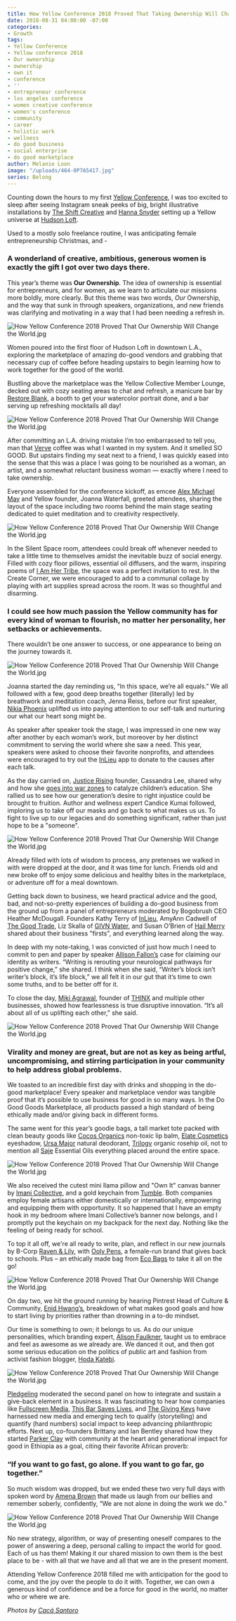```yaml
---
title: How Yellow Conference 2018 Proved That Taking Ownership Will Change the World
date: 2018-08-31 04:00:00 -07:00
categories:
- Growth
tags:
- Yellow Conference
- Yellow conference 2018
- Our ownership
- ownership
- own it
- conference
- ''
- entrepreneur conference
- los angeles conference
- women creative conference
- women's conference
- community
- career
- holistic work
- wellness
- do good business
- social enterprise
- do good marketplace
author: Melanie Loon
image: "/uploads/464-0P7A5417.jpg"
series: Belong
---
```


Counting down the hours to my first [Yellow Conference](https://yellowco.co/conference/), I was too excited to sleep after seeing Instagram sneak peeks of big, bright illustrative installations by [The Shift Creative](http://theshiftcreative.com/) and [Hanna Snyder](http://hancreative.co/) setting up a Yellow universe at [Hudson Loft](http://www.hudsonloft.com/).

Used to a mostly solo freelance routine, I was anticipating female entrepreneurship Christmas, and -

### A wonderland of creative, ambitious, generous women is exactly the gift I got over two days there.

This year’s theme was **Our Ownership**. The idea of ownership is essential for entrepreneurs, and for women, as we learn to articulate our missions more boldly, more clearly. But this theme was two words, _Our_ Ownership, and the way that sunk in through speakers, organizations, and new friends was clarifying and motivating in a way that I had been needing a refresh in.

![How Yellow Conference 2018 Proved That Our Ownership Will Change the World.jpg](/uploads/103-0P7A4966.jpg)

Women poured into the first floor of Hudson Loft in downtown L.A., exploring the marketplace of amazing do-good vendors and grabbing that necessary cup of coffee before heading upstairs to begin learning how to work together for the good of the world.

Bustling above the marketplace was the Yellow Collective Member Lounge, decked out with cozy seating areas to chat and refresh, a manicure bar by [Restore Blank](https://restoreblank.com/), a booth to get your watercolor portrait done, and a bar serving up refreshing mocktails all day!

![How Yellow Conference 2018 Proved That Our Ownership Will Change the World.jpg](/uploads/479-0P7A5456%20(1)-0bc91c.jpg)

After committing an L.A. driving mistake I’m too embarrassed to tell you, man that [Verve](https://www.vervecoffee.com/) coffee was what I wanted in my system. And it smelled SO GOOD. But upstairs finding my seat next to a friend, I was quickly eased into the sense that this was a place I was going to be nourished as a woman, an artist, and a somewhat reluctant business woman — exactly where I need to take ownership.

Everyone assembled for the conference kickoff, as emcee [Alex Michael May](http://alexmichaelmay.com/) and Yellow founder, Joanna Waterfall, greeted attendees, sharing the layout of the space including two rooms behind the main stage seating dedicated to quiet meditation and to creativity respectively.

![How Yellow Conference 2018 Proved That Our Ownership Will Change the World.jpg](/uploads/021-0P7A4535.jpg)

In the Silent Space room, attendees could break off whenever needed to take a little time to themselves amidst the inevitable buzz of social energy. Filled with cozy floor pillows, essential oil diffusers, and the warm, inspiring poems of [I Am Her Tribe](https://www.instagram.com/iamhertribe/), the space was a perfect invitation to rest. In the Create Corner, we were encouraged to add to a communal collage by playing with art supplies spread across the room. It was so thoughtful and disarming. 

### I could see how much passion the Yellow community has for every kind of woman to flourish, no matter her personality, her setbacks or achievements. 

There wouldn’t be one answer to success, or one appearance to being on the journey towards it.

![How Yellow Conference 2018 Proved That Our Ownership Will Change the World.jpg](/uploads/368-0P7A7601.jpg)

Joanna started the day reminding us, “In this space, we’re all equals.” We all followed with a few, good deep breaths together (literally) led by breathwork and meditation coach, Jenna Reiss, before our first speaker, [Nikia Phoenix](https://linktr.ee/nikiaphoenix) uplifted us into paying attention to our self-talk and nurturing our what our heart song might be.

As speaker after speaker took the stage, I was impressed in one new way after another by each woman’s work, but moreover by her distinct commitment to serving the world where she saw a need. This year, speakers were asked to choose their favorite nonprofits, and attendees were encouraged to try out the [InLieu](https://www.inlieu.com/) app to donate to the causes after each talk.

As the day carried on, [Justice Rising](https://www.justicerising.org/) founder, Cassandra Lee, shared why and how she [goes into war zones](https://yellowco.co/blog/2018/08/15/why-millennial-woman-war-zones-justice-rising/) to catalyze children’s education. She rallied us to see how our generation’s desire to right injustice could be brought to fruition. Author and wellness expert Candice Kumai followed, imploring us to take off our masks and go back to what makes us us. To fight to live up to our legacies and do something significant, rather than just hope to be a "someone".

![How Yellow Conference 2018 Proved That Our Ownership Will Change the World.jpg](/uploads/107-0P7A5018.jpg)

Already filled with lots of wisdom to process, any pretenses we walked in with were dropped at the door, and it was time for lunch. Friends old and new broke off to enjoy some delicious and healthy bites in the marketplace, or adventure off for a meal downtown.

Getting back down to business, we heard practical advice and the good, bad, and not-so-pretty experiences of building a do-good business from the ground up from a panel of entrepreneurs moderated by Bogobrush CEO Heather McDougall. Founders Kathy Terry of [InLieu](https://www.inlieu.com/), AmyAnn Cadwell of [The Good Trade](http://www.thegoodtrade.com/), Liz Skalla of [GIVN Water](https://www.givnwater.com/), and Susan O’Brien of [Hail Merry](https://hailmerry.com/) shared about their business "firsts", and everything learned along the way.

In deep with my note-taking, I was convicted of just how much I need to commit to pen and paper by speaker [Allison Fallon’s](https://allisonfallon.com/) case for claiming our identity as writers. “Writing is rerouting your neurological pathways for positive change,” she shared. I think when she said, “Writer’s block isn’t writer’s block, it’s life block,” we all felt it in our gut that it’s time to own some truths, and to be better off for it.

To close the day, [Miki Agrawal](https://www.mikiagrawal.com/), founder of [THINX](https://www.shethinx.com/) and multiple other businesses, showed how fearlessness is true disruptive innovation. “It’s all about all of us uplifting each other,” she said. 

![How Yellow Conference 2018 Proved That Our Ownership Will Change the World.jpg](/uploads/223-0P7A6202.jpg)

### Virality and money are great, but are not as key as being artful, uncompromising, and stirring participation in your community to help address global problems. 

We toasted to an incredible first day with drinks and shopping in the do-good marketplace! Every speaker and marketplace vendor was tangible proof that it’s possible to use business for good in so many ways. In the Do Good Goods Marketplace, all products passed a high standard of being ethically made and/or giving back in different forms.

The same went for this year’s goodie bags, a tall market tote packed with clean beauty goods like [Cocos Organics](https://www.cocos-organics.com/products/crowdfund-campaign-profits-driven-by-purpose) non-toxic lip balm, [Elate Cosmetics](https://elatebeauty.com/) eyeshadow, [Ursa Major](https://www.ursamajorvt.com/) natural deodorant, [Trilogy](https://www.trilogyproducts.com/us/) organic rosehip oil, not to mention all [Saje](https://www.saje.com/home/) Essential Oils everything placed around the entire space. 

![How Yellow Conference 2018 Proved That Our Ownership Will Change the World.jpg](/uploads/Yellow2018bags-9.jpg)

We also received the cutest mini llama pillow and "Own It" canvas banner by [Imani Collective](https://imanicollective.com/), and a gold keychain from [Tumble](https://www.wearetumble.com/). Both companies employ female artisans either domestically or internationally, empowering and equipping them with opportunity. It so happened that I have an empty hook in my bedroom where Imani Collective’s banner now belongs, and I promptly put the keychain on my backpack for the next day. Nothing like the feeling of being ready for school.

To top it all off, we're all ready to write, plan, and reflect in our new journals by B-Corp [Raven & Lily](https://ravenandlily.com/), with [Ooly Pens](https://www.ooly.com/), a female-run brand that gives back to schools. Plus – an ethically made bag from [Eco Bags](https://www.ecobags.com/) to take it all on the go!

![How Yellow Conference 2018 Proved That Our Ownership Will Change the World.jpg](/uploads/032-0P7A4565-7b7910.jpg)

On day two, we hit the ground running by hearing Pintrest Head of Culture & Community, [Enid Hwang’s](https://www.pinterest.com/enid/), breakdown of what makes good goals and how to start living by priorities rather than drowning in a to-do mindset.

Our time is something to own; it belongs to us. As do our unique personalities, which branding expert, [Alison Faulkner](https://www.instagram.com/thealisonshow/?hl=en), taught us to embrace and feel as awesome as we already are. We danced it out, and then got some serious education on the politics of public art and fashion from activist fashion blogger, [Hoda Katebi](http://www.joojooazad.com/).

![How Yellow Conference 2018 Proved That Our Ownership Will Change the World.jpg](/uploads/327-0P7A7411.jpg)

[Pledgeling](https://www.pledgeling.com/) moderated the second panel on how to integrate and sustain a give-back element in a business. It was fascinating to hear how companies like [Fullscreen Media](https://fullscreenmedia.co/), [This Bar Saves Lives](https://www.thisbarsaveslives.com/), and [The Giving Keys](https://www.thegivingkeys.com/) have harnessed new media and emerging tech to qualify (storytelling) and quantify (hard numbers) social impact to keep advancing philanthropic efforts. Next up, co-founders Brittany and Ian Bentley shared how they started [Parker Clay](https://www.parkerclay.com/) with community at the heart and generational impact for good in Ethiopia as a goal, citing their favorite African proverb: 

### “If you want to go fast, go alone. If you want to go far, go together.”

So much wisdom was dropped, but we ended these two very full days with spoken word by [Amena Brown](http://www.amenabrown.com/) that made us laugh from our bellies and remember soberly, confidently, “We are not alone in doing the work we do.”

![How Yellow Conference 2018 Proved That Our Ownership Will Change the World.jpg](/uploads/434-0P7A8315.jpg)

No new strategy, algorithm, or way of presenting oneself compares to the power of answering a deep, personal calling to impact the world for good. Each of us has them! Making it our shared mission to own them is the best place to be - with all that we have and all that we are in the present moment.

Attending Yellow Conference 2018 filled me with anticipation for the good to come, and the joy over the people to do it with. Together, we can own a generous kind of confidence and be a force for good in the world, no matter who or where we are.

_Photos by [Cacá Santoro](http://cacasantoro.com/)_